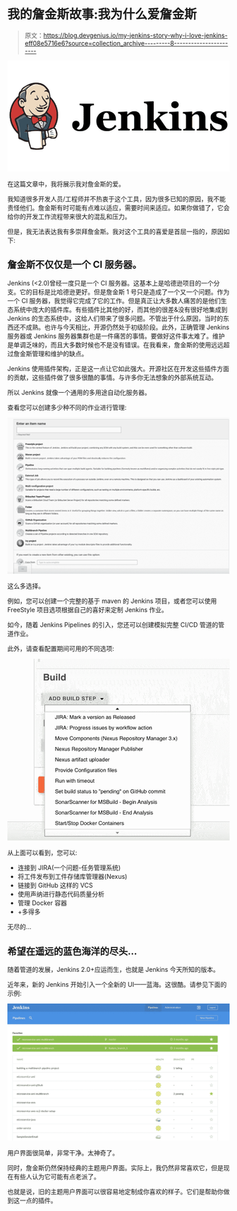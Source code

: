 # 我的詹金斯故事:我为什么爱詹金斯

> 原文：<https://blog.devgenius.io/my-jenkins-story-why-i-love-jenkins-eff08e5716e6?source=collection_archive---------8----------------------->

![](img/68f1199e3c853991b1cef9022f1a0b99.png)

在这篇文章中，我将展示我对詹金斯的爱。

我知道很多开发人员/工程师并不热衷于这个工具，因为很多已知的原因，我不能责怪他们。詹金斯有时可能有点难以适应，需要时间来适应。如果你做错了，它会给你的开发工作流程带来很大的混乱和压力。

但是，我无法表达我有多崇拜詹金斯。我对这个工具的喜爱是首屈一指的，原因如下:

## 詹金斯不仅仅是一个 CI 服务器。

Jenkins (<2.0)曾经一度只是一个 CI 服务器。这基本上是哈德逊项目的一个分支。它的目标是比哈德逊更好。但是詹金斯 1 号只是造成了一个又一个问题。作为一个 CI 服务器，我觉得它完成了它的工作。但是真正让大多数人痛苦的是他们生态系统中庞大的插件库。有些插件比其他的好，而其他的很差&没有很好地集成到 Jenkins 的生态系统中，这给人们带来了很多问题。不管出于什么原因，当时的东西还不成熟。也许与今天相比，开源仍然处于初级阶段。此外，正确管理 Jenkins 服务器或 Jenkins 服务器集群也是一件痛苦的事情。要做好这件事太难了。维护是单调乏味的，而且大多数时候也不是没有错误。在我看来，詹金斯的使用远远超过詹金斯管理和维护的缺点。

Jenkins 使用插件架构，正是这一点让它如此强大。开源社区在开发这些插件方面的贡献，这些插件做了很多很酷的事情。与许多你无法想象的外部系统互动。

所以 Jenkins 就像一个通用的多用途自动化服务器。

查看您可以创建多少种不同的作业进行管理:

![](img/daa92b81e62f5f88eb21d98c2c17d35a.png)

这么多选择。

例如，您可以创建一个完整的基于 maven 的 Jenkins 项目，或者您可以使用 FreeStyle 项目选项根据自己的喜好来定制 Jenkins 作业。

如今，随着 Jenkins Pipelines 的引入，您还可以创建模拟完整 CI/CD 管道的管道作业。

此外，请查看配置期间可用的不同选项:

![](img/c502e971f39b6de1f9c554313f6abc57.png)

从上面可以看到，您可以:

*   连接到 JIRA(一个问题-任务管理系统)
*   将工件发布到工件存储库管理器(Nexus)
*   链接到 GitHub 这样的 VCS
*   使用声纳进行静态代码质量分析
*   管理 Docker 容器
*   +多得多

无尽的…

## 希望在遥远的蓝色海洋的尽头…

随着管道的发展，Jenkins 2.0+应运而生，也就是 Jenkins 今天所知的版本。

近年来，新的 Jenkins 开始引入一个全新的 UI——蓝海。这很酷。请参见下面的示例:

![](img/dc4fe9066b004a97981b9c8ccc6dd819.png)

用户界面很简单，非常干净。太神奇了。

同时，詹金斯仍然保持经典的主题用户界面。实际上，我仍然非常喜欢它，但是现在有些人认为它可能有点老派了。

也就是说，旧的主题用户界面可以很容易地定制成你喜欢的样子。它们是帮助你做到这一点的插件。